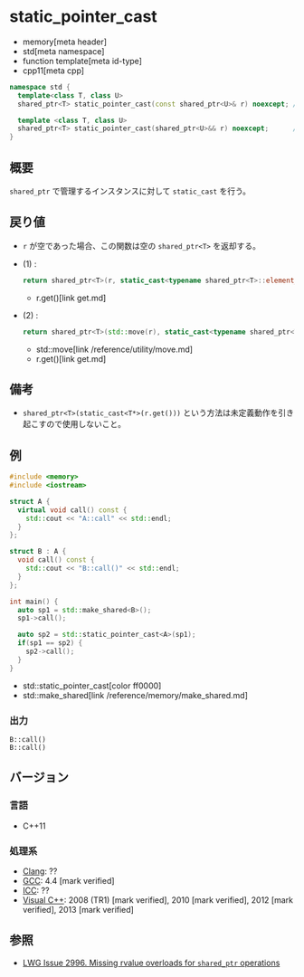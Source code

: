 # static_pointer_cast
* memory[meta header]
* std[meta namespace]
* function template[meta id-type]
* cpp11[meta cpp]

```cpp
namespace std {
  template<class T, class U>
  shared_ptr<T> static_pointer_cast(const shared_ptr<U>& r) noexcept; // (1) C++11

  template <class T, class U>
  shared_ptr<T> static_pointer_cast(shared_ptr<U>&& r) noexcept;      // (2) C++20
}
```

## 概要
`shared_ptr` で管理するインスタンスに対して `static_cast` を行う。


## 戻り値
- `r` が空であった場合、この関数は空の `shared_ptr<T>` を返却する。
- (1) :
    ```cpp
    return shared_ptr<T>(r, static_cast<typename shared_ptr<T>::element_type*>(r.get()));
    ```
    * r.get()[link get.md]

- (2) :
    ```cpp
    return shared_ptr<T>(std::move(r), static_cast<typename shared_ptr<T>::element_type*>(r.get()));
    ```
    * std::move[link /reference/utility/move.md]
    * r.get()[link get.md]


## 備考
- `shared_ptr<T>(static_cast<T*>(r.get()))` という方法は未定義動作を引き起こすので使用しないこと。


## 例
```cpp example
#include <memory>
#include <iostream>

struct A {
  virtual void call() const {
    std::cout << "A::call" << std::endl;
  }
};

struct B : A {
  void call() const {
    std::cout << "B::call()" << std::endl;
  }
};

int main() {
  auto sp1 = std::make_shared<B>();
  sp1->call();

  auto sp2 = std::static_pointer_cast<A>(sp1);
  if(sp1 == sp2) {
    sp2->call();
  }
}
```
* std::static_pointer_cast[color ff0000]
* std::make_shared[link /reference/memory/make_shared.md]

### 出力
```
B::call()
B::call()
```

## バージョン
### 言語
- C++11

### 処理系
- [Clang](/implementation.md#clang): ??
- [GCC](/implementation.md#gcc): 4.4 [mark verified]
- [ICC](/implementation.md#icc): ??
- [Visual C++](/implementation.md#visual_cpp): 2008 (TR1) [mark verified], 2010 [mark verified], 2012 [mark verified], 2013 [mark verified]


## 参照
- [LWG Issue 2996. Missing rvalue overloads for `shared_ptr` operations](https://wg21.cmeerw.net/lwg/issue2996)
